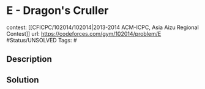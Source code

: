 # E - Dragon's Cruller

contest: [[CFICPC/102014/102014|2013-2014 ACM-ICPC, Asia Aizu Regional Contest]]
url: https://codeforces.com/gym/102014/problem/E
#Status/UNSOLVED
Tags: #

## Description

## Solution

